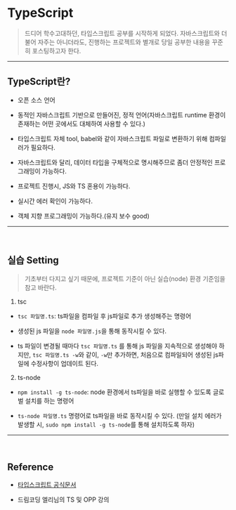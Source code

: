 # TypeScript

> 드디어 학수고대하던, 타입스크립트 공부를 시작하게 되었다. 자바스크립트와 더불어 자주는 아니더라도, 진행하는 프로젝트와 별개로 당일 공부한 내용을 꾸준히 포스팅하고자 한다.

---

## TypeScript란?

- 오픈 소스 언어

- 동적인 자바스크립트 기반으로 만들어진, 정적 언어(자바스크립트 runtime 환경이 존재하는 어떤 곳에서도 대체하여 사용할 수 있다.)

- 타입스크립트 자체 tool, babel와 같이 자바스크립트 파일로 변환하기 위해 컴파일러가 필요하다.

- 자바스크립트와 달리, 데이터 타입을 구체적으로 명시해주므로 좀더 안정적인 프로그래밍이 가능하다.

- 프로젝트 진행시, JS와 TS 혼용이 가능하다.

- 실시간 에러 확인이 가능하다.

- 객체 지향 프로그래밍이 가능하다.(유지 보수 good)

---

<br/>

## 실습 Setting

> 기초부터 다지고 싶기 때문에, 프로젝트 기준이 아닌 실습(node) 환경 기준임을 참고 바란다.

1. tsc

- `tsc 파일명.ts`: ts파일을 컴파일 후 js파일로 추가 생성해주는 명령어

- 생성된 js 파일을 `node 파일명.js`을 통해 동작시킬 수 있다.

- ts 파일이 변경될 때마다 `tsc 파일명.ts` 를 통해 js 파일을 지속적으로 생성해야 하지만, `tsc 파일명.ts -w`와 같이, `-w`만 추가하면, 처음으로 컴파일되어 생성된 js파일에 수정사항이 업데이트 된다.

2. ts-node

- `npm install -g ts-node`: node 환경에서 ts파일을 바로 실행할 수 있도록 글로벌 설치를 하는 명령어

- `ts-node 파일명.ts` 명령어로 ts파일을 바로 동작시킬 수 있다.
  (만일 설치 에러가 발생할 시, `sudo npm install -g ts-node`를 통해 설치하도록 하자)

---

<br/>

## Reference

- [타입스크립트 공식문서](https://www.typescriptlang.org/)

- 드림코딩 엘리님의 TS 및 OPP 강의
